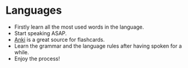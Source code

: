 # Languages

- Firstly learn all the most used words in the language.
- Start speaking ASAP.
- [Anki](https://apps.ankiweb.net/) is a great source for flashcards.
- Learn the grammar and the language rules after having spoken for a while.
- Enjoy the process!
 
